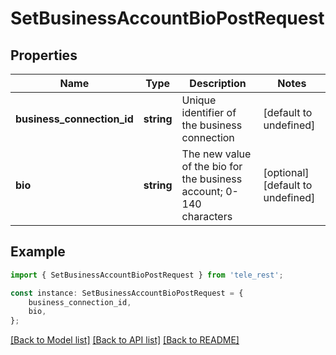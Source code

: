 # SetBusinessAccountBioPostRequest


## Properties

Name | Type | Description | Notes
------------ | ------------- | ------------- | -------------
**business_connection_id** | **string** | Unique identifier of the business connection | [default to undefined]
**bio** | **string** | The new value of the bio for the business account; 0-140 characters | [optional] [default to undefined]

## Example

```typescript
import { SetBusinessAccountBioPostRequest } from 'tele_rest';

const instance: SetBusinessAccountBioPostRequest = {
    business_connection_id,
    bio,
};
```

[[Back to Model list]](../README.md#documentation-for-models) [[Back to API list]](../README.md#documentation-for-api-endpoints) [[Back to README]](../README.md)
